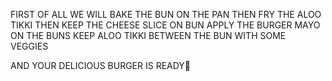 FIRST OF ALL 
WE WILL BAKE THE BUN ON THE PAN 
THEN FRY THE ALOO TIKKI 
THEN KEEP THE CHEESE SLICE ON BUN 
APPLY THE BURGER MAYO ON THE BUNS 
KEEP ALOO TIKKI BETWEEN THE BUN WITH SOME VEGGIES 

AND YOUR DELICIOUS BURGER IS READY🤩
